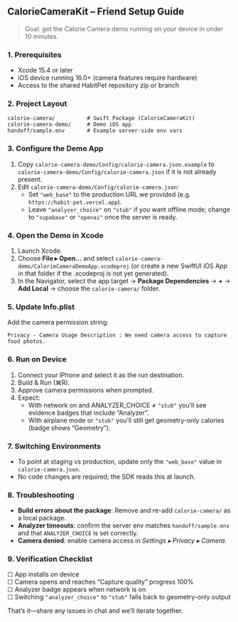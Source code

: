 ## CalorieCameraKit – Friend Setup Guide

> Goal: get the Calorie Camera demo running on your device in under 10 minutes.

### 1. Prerequisites
- Xcode 15.4 or later
- iOS device running 16.0+ (camera features require hardware)
- Access to the shared HabitPet repository zip or branch

### 2. Project Layout
```
calorie-camera/          # Swift Package (CalorieCameraKit)
calorie-camera-demo/     # Demo iOS app
handoff/sample.env       # Example server-side env vars
```

### 3. Configure the Demo App
1. Copy `calorie-camera-demo/Config/calorie-camera.json.example` to `calorie-camera-demo/Config/calorie-camera.json` if it is not already present.
2. Edit `calorie-camera-demo/Config/calorie-camera.json`:
   - Set `"web_base"` to the production URL we provided (e.g. `https://habit-pet.vercel.app`).
   - Leave `"analyzer_choice"` on `"stub"` if you want offline mode; change to `"supabase"` or `"openai"` once the server is ready.

### 4. Open the Demo in Xcode
1. Launch Xcode.
2. Choose **File ▸ Open…** and select `calorie-camera-demo/CalorieCameraDemoApp.xcodeproj` (or create a new SwiftUI iOS App in that folder if the .xcodeproj is not yet generated).
3. In the Navigator, select the app target → **Package Dependencies** → **+** → **Add Local** → choose the `calorie-camera/` folder.

### 5. Update Info.plist
Add the camera permission string:
```
Privacy - Camera Usage Description : We need camera access to capture food photos.
```

### 6. Run on Device
1. Connect your iPhone and select it as the run destination.
2. Build & Run (⌘R).
3. Approve camera permissions when prompted.
4. Expect:
   - With network on and ANALYZER_CHOICE ≠ `"stub"` you’ll see evidence badges that include “Analyzer”.
   - With airplane mode or `"stub"` you’ll still get geometry-only calories (badge shows “Geometry”).

### 7. Switching Environments
- To point at staging vs production, update only the `"web_base"` value in `calorie-camera.json`.
- No code changes are required; the SDK reads this at launch.

### 8. Troubleshooting
- **Build errors about the package**: Remove and re-add `calorie-camera/` as a local package.
- **Analyzer timeouts**: confirm the server env matches `handoff/sample.env` and that `ANALYZER_CHOICE` is set correctly.
- **Camera denied**: enable camera access in *Settings ▸ Privacy ▸ Camera*.

### 9. Verification Checklist
☐ App installs on device  
☐ Camera opens and reaches “Capture quality” progress 100%  
☐ Analyzer badge appears when network is on  
☐ Switching `"analyzer_choice"` to `"stub"` falls back to geometry-only output

That’s it—share any issues in chat and we’ll iterate together.
